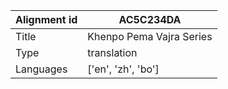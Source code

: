 |Alignment id | AC5C234DA
| --- | --- 
|Title | Khenpo Pema Vajra Series 
|Type | translation
|Languages | ['en', 'zh', 'bo']